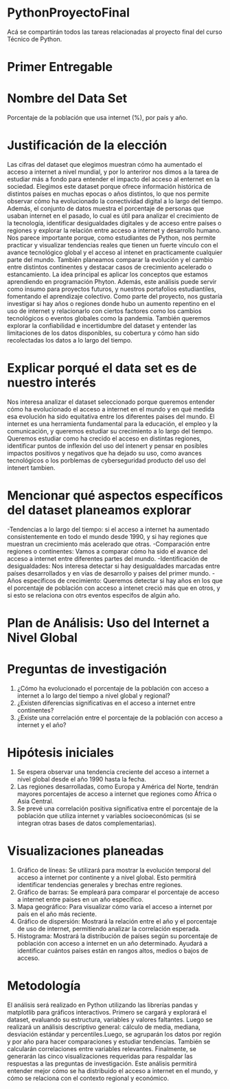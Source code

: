 # PythonProyectoFinal
Acá se compartirán todos las tareas relacionadas al proyecto final del curso Técnico de Python.
# Primer Entregable 
# Nombre del Data Set
Porcentaje de la población que usa internet (%), por país y año.
# Justificación de la elección 
  Las cifras del dataset que elegimos muestran cómo ha aumentado el acceso a internet a nivel mundial, y por lo anteriror nos dimos a la tarea de estudiar más a fondo para entender el impacto del acceso al enternet en la sociedad. Elegimos este dataset porque ofrece información histórica de distintos países en muchas epocas o años distintos, lo que nos permite observar cómo ha evolucionado la conectividad digital a lo largo del tiempo. Además, el conjunto de datos muestra el porcentaje de personas que usaban internet en el pasado, lo cual es útil para analizar el crecimiento de la tecnología, identificar desigualdades digitales y de acceso entre países o regiones y explorar la relación entre acceso a internet y desarrollo humano. Nos parece importante porque, como estudiantes de Python, nos permite practicar y visualizar tendencias reales que tienen un fuerte vínculo con el avance tecnológico global y el acceso al intenet en practicamente cualquier parte del mundo. También planeamos comparar la evolución y el cambio entre distintos continentes y destacar casos de crecimiento acelerado o estancamiento. La idea principal es aplicar los conceptos que estamos aprendiendo en programación Phyton. Además, este análisis puede servir como insumo para proyectos futuros, y nuestros portafolios estudiantiles, fomentando el aprendizaje colectivo. Como parte del proyecto, nos gustaría investigar si hay años o regiones donde hubo un aumento repentino en el uso de internet y relacionarlo con ciertos factores como los cambios tecnológicos o eventos globales como la pandemia. También queremos explorar la confiabilidad e incertidumbre del dataset y entender las limitaciones de los datos disponibles, su cobertura y cómo han sido recolectadas los datos a lo largo del tiempo.
# Explicar porqué el data set es de nuestro interés 
  Nos interesa analizar el dataset seleccionado porque queremos entender cómo ha evolucionado el acceso a internet en el mundo y en qué medida esa evolución ha sido equitativa entre los diferentes paises del mundo. El internet es una herramienta fundamental para la educación, el empleo y la comunicación, y queremos estudiar su crecimiento a lo largo del tiempo. Queremos estudiar como ha crecido el acceso en distintas regiones, identificar puntos de inflexión del uso del intenert y pensar en posibles impactos positivos y negativos que ha dejado su uso, como avances tecnológicos o los porblemas de cyberseguridad producto del uso del intenert tambien. 
# Mencionar qué aspectos específicos del dataset planeamos explorar
-Tendencias a lo largo del tiempo: si el acceso a internet ha aumentado consistentemente en todo el mundo desde 1990, y si hay regiones que muestran un crecimiento más acelerado que otras.
-Comparación entre regiones o continentes: Vamos a comparar cómo ha sido el avance del acceso a internet entre diferentes partes del mundo.
-Identificación de desigualdades: Nos interesa detectar si hay desigualdades marcadas entre países desarrollados y en vías de desarrollo y paises del primer mundo. 
-Años especificos de crecimiento: Queremos detectar si hay años en los que el porcentaje de población con acceso a intenet creció más que en otros, y si esto se relaciona con otrs eventos especifos de algún año. 

# Plan de Análisis: Uso del Internet a Nivel Global
# Preguntas de investigación
1.	¿Cómo ha evolucionado el porcentaje de la población con acceso a internet a lo largo del tiempo a nivel global y regional?
2.	¿Existen diferencias significativas en el acceso a internet entre continentes?
3.	¿Existe una correlación entre el porcentaje de la población con acceso a internet y el año?
# Hipótesis iniciales
1.	Se espera observar una tendencia creciente del acceso a internet a nivel global desde el año 1990 hasta la fecha.
2.	Las regiones desarrolladas, como Europa y América del Norte, tendrán mayores porcentajes de acceso a internet que regiones como África o Asia Central.
3.	Se prevé una correlación positiva significativa entre el porcentaje de la población que utiliza internet y variables socioeconómicas (si se integran otras bases de datos complementarias).
# Visualizaciones planeadas
1.	Gráfico de líneas: Se utilizará para mostrar la evolución temporal del acceso a internet por continente y a nivel global. Esto permitirá identificar tendencias generales y brechas entre regiones.
2.	Gráfico de barras: Se empleará para comparar el porcentaje de acceso a internet entre países en un año específico.
3.	Mapa geográfico: Para visualizar cómo varía el acceso a internet por país en el año más reciente.
4.	Gráfico de dispersión: Mostrará la relación entre el año y el porcentaje de uso de internet, permitiendo analizar la correlación esperada.
5.	Histograma: Mostrará la distribución de países según su porcentaje de población con acceso a internet en un año determinado. Ayudará a identificar cuántos países están en rangos altos, medios o bajos de acceso.
# Metodología
El análisis será realizado en Python utilizando las librerías pandas y matplotlib para gráficos interactivos. Primero se cargará y explorará el dataset, evaluando su estructura, variables y valores faltantes. Luego se realizará un análisis descriptivo general: cálculo de media, mediana, desviación estándar y percentiles.Luego, se agruparán los datos por región y por año para hacer comparaciones y estudiar tendencias. También se calcularán correlaciones entre variables relevantes. Finalmente, se generarán las cinco visualizaciones requeridas para respaldar las respuestas a las preguntas de investigación. Este análisis permitirá entender mejor cómo se ha distribuido el acceso a internet en el mundo, y cómo se relaciona con el contexto regional y económico.

